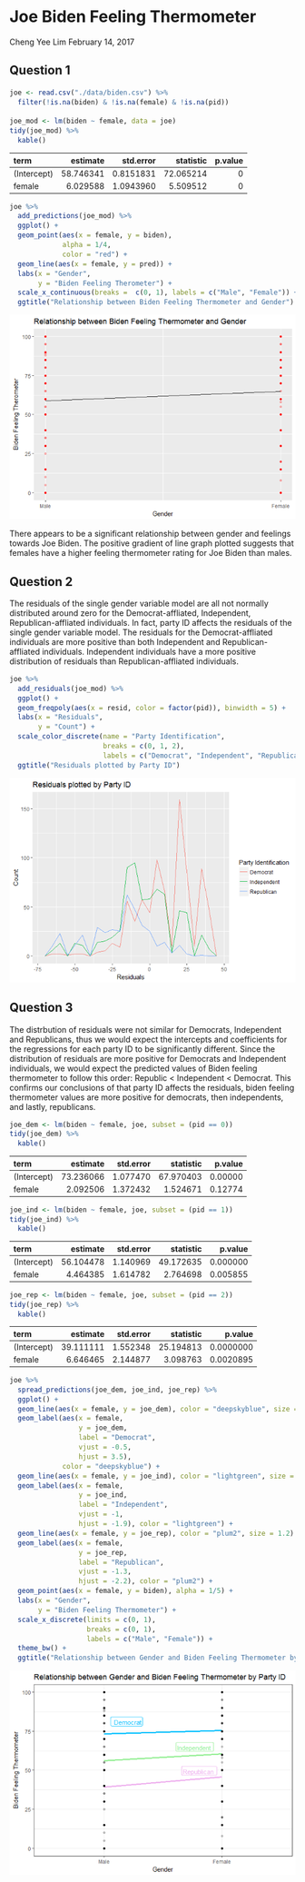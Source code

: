 Joe Biden Feeling Thermometer
================
Cheng Yee Lim
February 14, 2017

Question 1
----------

``` r
joe <- read.csv("./data/biden.csv") %>%
  filter(!is.na(biden) & !is.na(female) & !is.na(pid)) 

joe_mod <- lm(biden ~ female, data = joe) 
tidy(joe_mod) %>% 
  kable()
```

| term        |   estimate|  std.error|  statistic|  p.value|
|:------------|----------:|----------:|----------:|--------:|
| (Intercept) |  58.746341|  0.8151831|  72.065214|        0|
| female      |   6.029588|  1.0943960|   5.509512|        0|

``` r
joe %>%
  add_predictions(joe_mod) %>%
  ggplot() + 
  geom_point(aes(x = female, y = biden), 
             alpha = 1/4, 
             color = "red") + 
  geom_line(aes(x = female, y = pred)) + 
  labs(x = "Gender", 
       y = "Biden Feeling Therometer") + 
  scale_x_continuous(breaks =  c(0, 1), labels = c("Male", "Female")) + 
  ggtitle("Relationship between Biden Feeling Thermometer and Gender")
```

![](biden_files/figure-markdown_github/linear_reg-1.png)

There appears to be a significant relationship between gender and feelings towards Joe Biden. The positive gradient of line graph plotted suggests that females have a higher feeling thermometer rating for Joe Biden than males.

Question 2
----------

The residuals of the single gender variable model are all not normally distributed around zero for the Democrat-affliated, Independent, Republican-affliated individuals. In fact, party ID affects the residuals of the single gender variable model. The residuals for the Democrat-affliated individuals are more positive than both Independent and Republican-affliated individuals. Independent individuals have a more positive distribution of residuals than Republican-affliated individuals.

``` r
joe %>% 
  add_residuals(joe_mod) %>%
  ggplot() +
  geom_freqpoly(aes(x = resid, color = factor(pid)), binwidth = 5) + 
  labs(x = "Residuals", 
       y = "Count") + 
  scale_color_discrete(name = "Party Identification", 
                       breaks = c(0, 1, 2),
                       labels = c("Democrat", "Independent", "Republican")) + 
  ggtitle("Residuals plotted by Party ID")
```

![](biden_files/figure-markdown_github/residuals-1.png)

Question 3
----------

The distrbution of residuals were not similar for Democrats, Independent and Republicans, thus we would expect the intercepts and coefficients for the regressions for each party ID to be significantly different. Since the distribution of residuals are more positive for Democrats and Independent individuals, we would expect the predicted values of Biden feeling thermometer to follow this order: Republic &lt; Independent &lt; Democrat. This confirms our conclusions of that party ID affects the residuals, biden feeling thermometer values are more positive for democrats, then independents, and lastly, republicans.

``` r
joe_dem <- lm(biden ~ female, joe, subset = (pid == 0)) 
tidy(joe_dem) %>% 
  kable()
```

| term        |   estimate|  std.error|  statistic|  p.value|
|:------------|----------:|----------:|----------:|--------:|
| (Intercept) |  73.236066|   1.077470|  67.970403|  0.00000|
| female      |   2.092506|   1.372432|   1.524671|  0.12774|

``` r
joe_ind <- lm(biden ~ female, joe, subset = (pid == 1)) 
tidy(joe_ind) %>% 
  kable()
```

| term        |   estimate|  std.error|  statistic|   p.value|
|:------------|----------:|----------:|----------:|---------:|
| (Intercept) |  56.104478|   1.140969|  49.172635|  0.000000|
| female      |   4.464385|   1.614782|   2.764698|  0.005855|

``` r
joe_rep <- lm(biden ~ female, joe, subset = (pid == 2)) 
tidy(joe_rep) %>% 
  kable()
```

| term        |   estimate|  std.error|  statistic|    p.value|
|:------------|----------:|----------:|----------:|----------:|
| (Intercept) |  39.111111|   1.552348|  25.194813|  0.0000000|
| female      |   6.646465|   2.144877|   3.098763|  0.0020895|

``` r
joe %>% 
  spread_predictions(joe_dem, joe_ind, joe_rep) %>%
  ggplot() + 
  geom_line(aes(x = female, y = joe_dem), color = "deepskyblue", size = 1.2) + 
  geom_label(aes(x = female, 
                 y = joe_dem, 
                 label = "Democrat", 
                 vjust = -0.5, 
                 hjust = 3.5), 
             color = "deepskyblue") +
  geom_line(aes(x = female, y = joe_ind), color = "lightgreen", size = 1.2) + 
  geom_label(aes(x = female, 
                 y = joe_ind,
                 label = "Independent",
                 vjust = -1, 
                 hjust = -1.9), color = "lightgreen") +
  geom_line(aes(x = female, y = joe_rep), color = "plum2", size = 1.2) + 
  geom_label(aes(x = female, 
                 y = joe_rep,
                 label = "Republican",
                 vjust = -1.3, 
                 hjust = -2.2), color = "plum2") +
  geom_point(aes(x = female, y = biden), alpha = 1/5) + 
  labs(x = "Gender", 
       y = "Biden Feeling Thermometer") + 
  scale_x_discrete(limits = c(0, 1),
                   breaks = c(0, 1), 
                   labels = c("Male", "Female")) +
  theme_bw() + 
  ggtitle("Relationship between Gender and Biden Feeling Thermometer by Party ID")
```

![](biden_files/figure-markdown_github/party_id-1.png)
